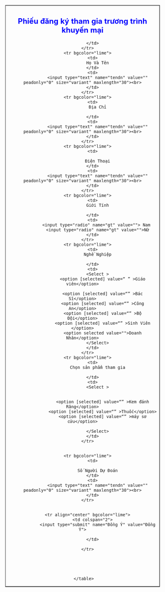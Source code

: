 <!DOCTYPE html>
<html lang="en">
<head>
    <meta charset="UTF-8">
    <meta http-equiv="X-UA-Compatible" content="IE=edge">
    <meta name="viewport" content="width=device-width, initial-scale=1.0">
    <title>Document</title>
</head>
<body>
    <FORM name="dangnhap" method="post" action="0">
     <table width="60%" align="center" border="1" >
        <tr >
            <td colspan="2" align="center">
                <H2><font color="blue"> Phiếu đăng ký tham gia trương trình khuyến mại </font></H2>
                
            </td>
        </tr>
        <tr bgcolor="lime">
            <td>
                Họ Và Tên
            </td>
            <td>
                <input type="text" name="tendn" value=""  peadonly="0" size="variant" maxlength="30"><br>
            </td>
        </tr>
        <tr bgcolor="lime">
            <td>
                Địa Chỉ
                
            </td>
            <td>
                <input type="text" name="tendn" value=""  peadonly="0" size="variant" maxlength="30"><br>
            </td>
        </tr>
        <tr bgcolor="lime">
            <td>
                
                Điện Thoại
            </td>
            <td>
                <input type="text" name="tendn" value=""  peadonly="0" size="variant" maxlength="30"><br>
            </td>
        </tr>
        <tr bgcolor="lime">
            <td>
                Giới Tính
                
            </td>
            <td>
                <input type="radio" name="gt" value=""> Nam 
                <input type="radio" name="gt" value="">Nữ
            </td>
        </tr>
        <tr bgcolor="lime">
            <td>
                Nghề Nghiệp
                
            </td>
            <td>
                <Select >
                    <option [selected] value=“ ” >Giáo viên</option>
                    
                    <option [selected] value=“” >Bác Sĩ</option>
                    <option [selected] value=“” >Công An</option>
                    <option [selected] value=“” >Bộ Đội</option>
                    <option [selected] value=“” >Sinh Viên </option>
                    <option selected value="">Doanh Nhân</option>
                </Select>
            </td>
        </tr>
        <tr bgcolor="lime">
            <td>
                Chọn sản phẩm tham gia
                
            </td>
            <td>
                <Select >

                    
                    <option [selected] value=“” >Kem đánh Răng</option>
                    <option [selected] value=“” >Thuốc</option>
                    <option [selected] value=“” >máy sơ cứu</option>
                    
                </Select>
            </td>
        </tr>


        <tr bgcolor="lime">
            <td>
                
                Số Người Dự Đoán
            </td>
            <td>
                <input type="text" name="tendn" value=""  peadonly="0" size="variant" maxlength="30"><br>
            </td>
        </tr>


        <tr align="center" bgcolor="lime">
            <td colspan="2">
                <input type="submit" name="Đồng Ý" value="Đồng Ý">
                
            </td>
            
        </tr>





     </table>
</FORM>
</body>
</html>
